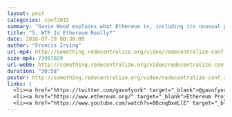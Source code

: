 ```yaml
---
layout: post
categories: conf2015
summary: "Gavin Wood explains what Ethereum is, including its unusual properties as a singular, global computer."
title: "5. WTF Is Ethereum Really?"
date: 2016-07-19 00:30:00
author: "Francis Irving"
url-mp4: http://something.redecentralize.org/video/redecentralize-conf-2015-5-wtf-is-ethereum-really-gavin-wood.mp4
size-mp4: 73957029
url-webm: http://something.redecentralize.org/video/redecentralize-conf-2015-5-wtf-is-ethereum-really-gavin-wood.web
duration: "30:58"
poster: http://something.redecentralize.org/video/redecentralize-conf-2015-5-wtf-is-ethereum-really-gavin-wood.jpg
links: |
  <li><a href="https://twitter.com/gavofyork" target="_blank">@gavofyork on Twitter</a></li>
  <li><a href="https://www.ethereum.org/" target="_blank">Ethereum Project</a></li>
  <li><a href="https://www.youtube.com/watch?v=0OcnqBxeLlE" target="_blank">Redecentralize interview with Gavin Wood (2014)</a></li>
---
```

